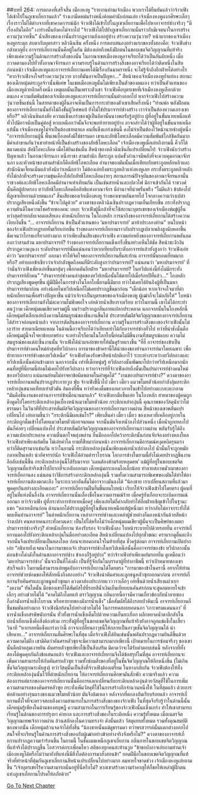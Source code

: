##บทที่ 264: การตกลงที่เสร็จสิ้น
เมืองหงหู
“รายงานท่านเจ้าเมือง พวกเราได้ยืนยันแล้วว่าจ้าวเฟิงได้เข้าไปในภูเขาเถี่ยกานแล้ว”
ร่างเงามืดหม่นร่างหนึ่งค้อมคำนับก่อนเอ่ย
เจ้าเมืองหงหูผงกศีรษะเล็กๆ เรื่องราวไม่ได้ต่างจากที่เขาคาดการณ์นัก จ้าวเฟิงได้เข้าไปในภูเขาเถี่ยกานเพื่อไปหาอาจารย์ช่างจริงๆ
“มีเรื่องอันใดอีก”
เงาร่างนั้นยังคงไม่จากไป
“จ้าวเฟิงได้ไปยังภูเขาเถี่ยกานนั้นราวกับมีเจตนาในการสร้างความวุ่นวายขึ้น”
น้ำเสียงของเงานั้นปรากฏความลังเลอยู่บ้าง
สร้างความวุ่นวาย?
หน้าผากของเจ้าเมืองหงหูกระตุก สบตากับบุตรสาว หลิวฉินซิน ครั้งหนึ่ง
การตอบสนองอย่างแรกของทั้งสองคือ: จ้าวเฟิงช่างกล้าหาญยิ่ง
อาจารย์เถี่ยกานนั้นคือผู้ใดกัน มิต้องเอ่ยถึงพลังฝึกตนในขอบเขตจิตวิญญาณที่แท้จริง เพียงแค่ความรู้ในด้านการสร้างสิ่งของนั้น ในอาณาเขตเมืองหงหูอาจเรียกได้ว่าเป็นอันดับหนึ่ง
เมื่อกวาดตามองไปทั่วทั้งอาณาจักรนภา ความรอบรู้ในด้านการสร้างสิ่งของอาจเรียกได้ว่าติดหนึ่งในสิบ
ก่อนหน้า เจ้าเมืองหงหูและอาจารย์เถี่ยกานเคยได้มีเรื่องกันมาคราหนึ่ง จะไม่รู้จักถึงอีกฝ่ายได้อย่างไร
“หากจ้าวเฟิงจงใจสร้างความวุ่นวาย บางทีมันอาจเป็นปัญหา...”
สีหน้าของเจ้าเมืองหงหูย่ำแย่ลง
สถานะของเด็กหนุ่มตระกูลจ้าวนั้นพิเศษ ในเขตเมืองหงหูนั้นไม่เพียงเป็นตัวของตนเอง ทว่าเป็นตัวแทนของเมืองหงหูด้วยอีกครึ่งหนึ่ง
เหตุผลนั้นเป็นเพราะตัวเขา
จ้าวเฟิงคือบุตรเขยที่เจ้าเมืองหงหูเลือกด้วยตนเอง
ความสัมพันธ์ของเจ้าเมืองหงหูและอาจารย์เถี่ยกานนั้นต่างออกไป หากจ้าวเฟิงไปสร้างความวุ่นวายขึ้นเช่นนี้ ในสายตาของผู้อื่นอาจเห็นเป็นการกระทำของตัวเขาเสียครึ่งหนึ่ง
“ท่านพ่อ พลังฝึกตนของอาจารย์เถี่ยกานนั้นยังไม่ถึงขั้นผู้วิเศษแท้ ยังไม่ใช่ปรมาจารย์ช่างสร้าง เราจำเป็นต้องหวาดเกรงเขาหรือ?”
หลิวฉินซินสงสัย
ความแข็งแกร่งของผู้เป็นบิดานั้นนางพอรับรู้อยู่บ้าง ผู้ที่อยู่ในขั้นนายเหนือแท้ทั่วไปมิอาจนับเป็นคู่ต่อสู้ หากเหนือกว่านั้นจึงจะพอท้าทายอยู่บ้าง
อาจกล่าวได้ว่าผู้ที่อยู่ในขั้นนายเหนือแท้นั้น เจ้าเมืองหงหูไม่จำเป็นต้องชายตาแล
คนที่แข็งแกร่งเช่นนี้ คงไม่จำเป็นต้องไว้หน้านายช่างผู้หนึ่ง
“อาจารย์เถี่ยกานผู้นี้ พื้นเพเบื้องหลังมิใช่ธรรมดา เขาและลัทธิโลหะเลือดมีความสัมพันธ์ใกล้ชิดกันมาก มีคำเล่าขานกันว่าเขาทำหน้าที่เป็นช่างสร้างของลัทธิโลหะเลือด”
เจ้าเมืองหงหูเมื่อเอ่ยถึงยามนี้ คิ้วก็ได้ขมวดแน่น
ลัทธิโลหะเลือด
เมื่อได้ยินเช่นนั้น สีหน้าของหลิวฉินซินก็แปรเปลี่ยนไป: จ้าวเฟิงนับว่าสร้างปัญหาแล้ว
ในอาณาจักรนภา หนึ่งราชา สามสำนัก สี่ตระกูล แปดขั้วอำนาจมีพลังที่จะควบคุมอาณาจักรนภา
และหัวหน้าของสามสำนักก็คือลัทธิโลหะเลือด อำนาจของมันนั้นเมื่อเทียบกับตระกูลหลักหลิวและสำนักฉินเจี้ยนเมิ่นแล้วยังนับว่าเหนือกว่า
ไม่ต้องเอ่ยถึงตระกูลหลิวแห่งหงหูเลย กระทั่งตระกูลหลิวหลักยังไม่กล้าที่จะสร้างความขุ่นเคืองให้กับลัทธิโลหะเลือดง่ายๆ
สถานการณ์ปัจจุบันของอาณาจักรนภานั้น ราชวงศ์และลัทธิโลหะเลือดมีอำนาจเท่าเทียมกัน เป็นเช่นสายน้ำและเปลวไฟ มิอาจเข้ากันได้
ราชวงศ์นั้นคือผู้ปกครอง ทว่าลัทธิโลหะเลือดคือลัทธิแห่งอาณาจักร มีอำนาจที่น่าพรั่นพรึง
“ไม่ดีแล้ว ข้าต้องไปที่ภูเขาเถี่ยกานด้วยตนเอง”
สิ้นเสียงของเจ้าเมืองหงหู ร่างของเขาพลันหายไป ใจกลางความว่างเปล่าปรากฏเสียงหนึ่งดังขึ้น
“ข้าจะไปดูด้วย”
ดวงตาของหลิวฉินซินปรากฎความเย็นเยียบขึ้น กระทั่งปรากฏความยินดีในความโชคร้ายของคน: เหอะ จ้าวเฟิงผู้นี้กล้าที่จะใช้สถานะบุตรเขยของเจ้าเมืองข่มขู่ผู้อื่น ทว่าสุดท้ายกลับเจอตอเสียเอง
ตำหนักเถี่ยกาน
ในโถงหลัก การมาถึงของอาจารย์เถี่ยกานได้สร้างความเงียบงันขึ้น
“... อาจารย์เถี่ยกาน ข้าเป็นตัวแทนของ ‘มหาปรมาจารย์’ มาท้าประลองท่าน”
บนใบหน้าของจ้าวเฟิงปรากฏรอยยิ้มเรียบง่ายขึ้น
ร่างของอาจารย์เถี่ยกานราวกับปรากฏเปลวเพลิงสูงนับหลาขึ้น ชัดเจนว่าโกรธเกรี้ยวอย่างมาก
ทว่าเพียงสิ้นเสียงของจ้าวเฟิง ความเย่อหยิ่งของอาจารย์เถี่ยกานพลันลดลงกว่าสามส่วน
มหาปรมาจารย์?
ร่างของอาจารย์เถี่ยกานแข็งเกร็งขึ้นอย่างเห็นได้ชัด สีหน้าชะงักงันปรากฏความงุนงง
ระดับปรมาจารย์นั้นแน่นอนว่าหากเทียบกับระดับอาจารย์แล้วยังสูงกว่า
จ้าวเฟิงเอ่ยคำว่า ‘มหาปรมาจารย์’ ออกมา ทำให้จิตใจของอาจารย์เถี่ยกานสั่นสะท้าน
อาจารย์นั้นยอดเยี่ยมมากหรือ? อย่าบอกข้าเชียวว่าเจ้ากำลังพูดถึงคนที่มีระดับสูงกว่าปรมาจารย์?
แน่นอนว่า ‘มหาปรมาจารย์’ ที่ว่านั่นจ้าวเฟิงเพียงเอ่ยขึ้นมาสุ่มๆ เพื่อกดดันอีกฝ่าย
“มหาปรมาจารย์? ในทวีปแห่งนี้ยังไม่มีกระทั่งปรมาจารย์สักคน”
“ปรมาจารย์ช่างคนล่าสุดของทวีปเหนือนั้นได้ตายไปเมื่อร้อยปีที่แล้ว...”
โถงหลักปรากฏเสียงพูดคุยขึ้น
ผู้มีฝีมือในการช่างในโลกใบนี้ยามนี้มีมาก ทว่าไม่เคยได้ยินถึงผู้ที่เป็นมหาปรมาจารย์มาก่อน อย่างน้อยในทวีปเหนือก็ไม่เคยปรากฏขึ้นมาก่อน
“เด็กน้อย หากเจ้าจงใจมาที่ตำหนักเถี่ยกานเพื่อสร้างปัญหาขึ้น แม้ว่าเจ้าจะเป็นบุตรเขยของเจ้าเมืองหงหู ผู้เฒ่าก็จะไม่อภัยให้”
ใบหน้าของอาจารย์เถี่ยกานยังไม่ละความไม่พึงพอใจ เอ่ยด้วยน้ำเสียงราบเรียบ
ทว่าในยามนี้ เขาไม่ได้กระทำตนวู่วาม
เด็กหนุ่มผมเขียวครามผู้นี้ บนร่างปรากฏกลิ่นอายแปลกประหลาด นอกจากนั้นในโถงหลักนี้ เด็กหนุ่มยังเลือกเอ่ยถึงความไม่สมบูรณ์ของชิ้นงานขึ้นได้ ประสาทสัมผัสจิตวิญญาณของอาจารย์เถี่ยกานได้สำรวจก่อนหน้าแล้ว
จากการตัดสินของอาจารย์เถี่ยกาน ความรู้ในการสร้างสิ่งของของจ้าวเฟิงนั้นไม่เลวร้าย สายตาเฉียบแหลม ในด้านนี้อาจเรียกได้ว่าเทียบเท่าได้กับอาจารย์ช่างทั่วไป
ทว่าที่น่าชังนั้นคือ เด็กหนุ่มผู้นี้จงใจหาข้อบกพร่อง จะอย่างไรก็ตามในโลกใบนี้ย่อมไม่มีชิ้นงานที่สมบูรณ์แบบ ความไม่สมบูรณ์ของแต่ล่ะชิ้นงานนั้น จ้าวเฟิงได้นำมาเอ่ยขยายให้มันดูร้ายแรงขึ้น
“ฮี่ฮี่ อาจารย์ของข้าเป็นปรมาจารย์ช่างคนใหม่ล่าสุดที่ทวีปกลาง การมาของข้าครานี้ได้นำของของท่านอาจารย์มาโดยเฉพาะ เพื่อท้าทายอาจารย์ช่างของทวีปเหนือ”
จ้าวเฟิงยังคงรักษาสีหน้าปกติเอาไว้
ระยะห่างระหว่างทวีปกลางและทวีปเหนือนั้นค่อนข้างมาก
นอกจากนั้น เท่าที่เด็กหนุ่มรู้ ทวีปกลางนั้นพัฒนาไปกว่าทวีปเหนือมากนัก
คนที่อยู่ที่นี่ยามนี้ย่อมไม่เคยไปยังทวีปกลาง ทว่าอาจารย์ที่จ้าวเฟิงเอ่ยถึงนั้นเป็นปรมาจารย์ช่างคนใหม่ของทวีปกลาง แน่นอนย่อมไม่อาจหาข้อผิดพลาดในคำพูดได้”
“งานของปรมาจารย์ช่าง?”
ดวงตาของอาจารย์เถี่ยกานพลันปรากฏประกายวูบ
ฟุ่บ
จ้าวเฟิงชี้นิ้วไป
เมี้ยว เมี้ยว
แมวขโมยตัวน้อยกำลังอุ้มกระติกเหล้าองุ่นขนาดเทียบเท่าตัวมัน ล้มลงที่พื้น ทว่ายังคงดื่มของเหลวภายในเข้าไปอย่างตะกละตะกลาม
“มันคือชิ้นงานของท่านอาจารย์ข้าเมื่อนานมาแล้ว”
จ้าวเฟิงยกมือขึ้นเอ่ย
ในโถงหลัก สายตาของผู้คนถูกดึงดูดไปโดยกระติกเหล้าองุ่นเบื้องหน้าแมวขโมยตัวน้อย
กระติกเหล่าองุ่นนี้ คุณภาพของวัสดุนับว่าไม่ธรรมดา
ในวินาทีที่ประสาทสัมผัสจิตวิญญาณของอาจารย์เถี่ยกานกวาดผ่าน สีหน้าของเขาพลันแปรเปลี่ยนไป เอ่ยถามขึ้นว่า “กระติกนี่มีผลเช่นไร?”
เพียงสิ้นคำ
เมี้ยว เมี้ยว
ของเหลวที่เหลืออยู่ภายในกระติกถูกดื่มเข้าไปโดยแมวขโมยตัวน้อยจนหมด จากนั้นมันจึงเทน้ำลงไปส่วนหนึ่ง
เมื่อน้ำถูกเทลงไป มันก็ค่อยๆ เปลี่ยนแปลงไป
ประสาทสัมผัสจิตวิญญาณของอาจารย์เถี่ยกานกวาดผ่าน พลันรับรู้ได้ถึงความแปลกประหลาด ความตื่นตกใจพลุ่งพล่าน ยื่นมือออกไปคว้ากระติกนั้นก่อนจับจ้องอย่างหลงใหล
จ้าวเฟิงทำเพียงแย้มยิ้ม ไม่เอ่ยคำใด
ยามที่สืบมาก่อนหน้า อาจารย์เถี่ยกานมีอารมณ์หงุดหงิดรุนแรง ทว่าก็ติดสุรามากเช่นกัน
ทว่าในยามนี้ กระติกเหล้าองุ่นนั้นเพียงแค่เทน้ำเปล่าลงไป น้ำนั้นก็จะถูกหมักกลายเป็นเหล้า น่าอัศจรรย์นัก
จ้าวเฟิงได้อ่านตำราโบราณ โลกการช่างในยามนี้ยังไม่เคยปรากฏชิ้นงานลึกลับเช่นนี้ขึ้น
กระติกเหล้าองุ่นนี้ได้รับมาจาก ‘แดนต้องห้ามร้อยหลุมศพ’ แม้ผู้ที่อยู่ในขอบเขตจิตวิญญาณที่แท้จริงเข้าไปก็ยากที่จะกลับออกมา
เด็กหนุ่มกระแอมไอเล็กน้อย ทำลายสภาพมัวเมาของอาจารย์เถี่ยกานลง
แน่นอนว่าวิธีการสร้างกระติกเหล้าองุ่นนี้ รวมทั้งความสามารถพิเศษของมันได้ทำให้อาจารย์เถี่ยกานต้องตกตะลึง ในระยะเวลาอันสั้นไม่อาจวางมันลงได้
“น้องชาย เราเปลี่ยนสถานที่แล้วมาพูดคุยกันอย่างละเอียดเถอะ”
อาจารย์เถี่ยกานฝืนยิ้มขึ้นบนใบหน้า เรียกให้จ้าวเฟิงเข้าไปโดยตรง
ผู้คนที่อยู่ในที่แห่งนั้นอึ้งงัน
อาจารย์เถี่ยกานนั้นเลื่องชื่อในความอารมณ์ร้าย เมื่อครู่ยังเกือบจะระเบิดอารมณ์ออกมา
ทว่าจ้าวเฟิง ผู้ที่กระทำการท้าทายเมื่อครู่ เพียงเอ่ยไม่กี่คำกลับทำให้อีกฝ่ายเชิญเข้าไปในฐานะแขก
“หลายเดือนก่อน ด้านนอกได้ปรากฏผู้ที่อยู่ในขั้นนายเหนือแท้ผู้หนึ่งมา ทว่ากลับไม่อาจกระทั่งได้พบเห็นท่านอาจารย์”
ในตำหนักเถี่ยกาน เหล่าอาจารย์ช่างและเหล่าผู้ช่วยต่างก็มองหน้ากันด้วยสีหน้าว่างเปล่า
คนหลายคนกระทั่งคาดเดา: เป็นไปได้หรือไม่ว่าเด็กหนุ่มผมเขียวผู้นั้นจะเป็นศิษย์ของมหาปรมาจารย์ช่างจริงๆ?
ตำหนักเถี่ยกาน ห้องรับรอง
จ้าวเฟิงนั่งลง ใบหน้าระบายไปด้วยรอยยิ้ม อาจารย์เถี่ยกานมองไปยังกระติกเหล้าองุ่นในมืออย่างละเอียด สีหน้าเปลี่ยนแปลงไปทุกชั่วขณะ คราแรกดูตื่นตะลึง จากนั้นจึงแปรเปลี่ยนเป็นหลงใหล ก่อนจะทอดถอนใจในท้ายที่สุด
ชั่วครู่ต่อมา
อาจารย์เถี่ยกานเปิดปากเอ่ย “อธิบายถึงเจตนาในการมาของเจ้า ปรมาจารย์ช่างในทวีปเหนือนั้นคืออาจารย์ของข้า ทวีปกลางนั้นค่อนข้างโด่งดังในด้านของอาจารย์ช่าง ข้าเองก็รู้อยู่บ้าง”
ทว่าจ้าวเฟิงทำเพียงแย้มรอยยิ้ม ดูเหมือนว่า ‘มหาปรมาจารย์ช่าง’ นั้นจะเป็นที่โด่งดัง เป็นที่รู้จักกันในบรรดาผู้ที่ทำอาชีพนี้
ทว่าเป้าหมายของเขาสำเร็จแล้ว ในยามนี้สามารถเอ่ยพูดกับอาจารย์เถี่ยกานได้โดยตรง
“การมาของข้าในครานี้ อยากให้ท่านอาจารย์ช่วยซ่อมของให้สักหนึ่งถึงสองอย่าง”
จ้าวเฟิงนำคันศรและลูกธนูหลัวซุยออกมาก่อน
อาจารย์เถี่ยกานรับคันศรและลูกธนูหลัวซุยมา ดวงตาส่องประกายแวววาวเล็กๆ เอ่ยขึ้นด้วยน้ำเสียงแผ่วเบา “งดงาม”
ทันใดนั้น มือของเขาก็ได้สัมผัสไปที่รอยสีน้ำเงินเย็นเยียบบนคันศรก่อนจะสูดลมหายใจเข้าเล็กๆ อย่างช่วยไม่ได้
“คาดไม่ถึงโดยแท้ ตราวิญญาณ กลิ่นอายนี้อาจมีความเกี่ยวข้องกับน้ำลายของกิ้งก่ามังกรน้ำแข็งโบราณ หรือทายาทของมังกรน้ำแข็ง”
เมื่อสัมผัสได้ถึงรอยบัวหิมะนี้ อาจารย์เถี่ยกานก็ชื่นชมมันอย่างมาก
จ้าวเฟิงนึกย้อนไปอย่างช่วยไม่ได้ ในการทดสอบยอดนภา ‘เกาะพรมแดนนภา’ ที่ธารน้ำแข็งอสรพิษมังกรนั่น ทั่วทั้งธารน้ำแข็งเต็มไปด้วยความเย็นยะเยือก ผลึกหยาดน้ำตาลึกลับในบ่อน้ำเยือกแข็งคือสิ่งต้องห้าม กระทั่งผู้ที่อยู่ในขอบเขตจิตวิญญาณที่แท้จริงยังอาจถูกแช่แข็งในเสี้ยววินาที
“หากรอยนี้แข็งแกร่งกว่านี้ อาจจะเปลี่ยนอาวุธนี้ให้กลายเป็นอาวุธชั้นจิตวิญญาณได้ น่าเสียดาย...”
อาจารย์เถี่ยกานสั่นศีรษะในที่สุด
เมื่อจ้าวเฟิงได้ยินเช่นนั้นพลันปรากฏความยินดีขึ้นด้วยความคาดไม่ถึง เขามิคิดว่าคันศรหลัวซุยจะมีความสามารถมากเพียงนี้
เป้าหมายในการซ่อมจริงๆ ของเขานั้นคือผ้าคลุมเงาหยิน คันศรหลัวซุยเพียงใช้เป็นสิ่งเสริม มิคาดว่าจะได้รับคำตอบเช่นนี้
หลังจากที่ทั้งสองได้พูดคุยกันถึงข้อเสนอแล้ว จ้าวเฟิงและอาจารย์เถี่ยกานจึงได้ข้อสรุปในที่สุด
อาจารย์เถี่ยกานจะเพิ่มความสามารถให้กับคันศรหลัวซุย รวมทั้งซ่อมสิ่งของที่อยู่ในชั้นจิตวิญญาณให้อีกหนึ่งชิ้น (ไม่เกินชั้นจิตวิญญาณระดับสูง)
ทว่าวัสดุนั้นเป็นสิ่งที่จ้าวเฟิงต้องเตรียม
ในทางกลับกัน จ้าวเฟิงต้องให้ทิ้งกระติกเหล้าองุ่นนั้นไว้ที่ตำหนักเถี่ยกาน ให้อาจารย์เถี่ยกานศึกษามันสักพัก
ความจริงแล้ว
ความต้องการแต่แรกของอาจารย์เถี่ยกานนั้นคือการแลกเปลี่ยนกับกระติกเหล้าองุ่นด้วยวัสดุที่ใช้ในการเพิ่มความสามารถของคันศรหลัวซุย กระทั่งเพิ่มวัสดุที่ใช้ในการสร้างอีกจำนวนหนึ่งให้
ในที่สุดแล้ว ด้วยการต่อต้านอย่างรุนแรงของแมวขโมยตัวน้อย มันจึงล้มเหลว
หลังจากที่ตกลงกันเรียบร้อยแล้ว อาจารย์เถี่ยกานตั้งใจที่จะตรวจสอบถึงความสามารถในการสร้างสิ่งของของจ้าวเฟิง ในที่สุดจึงรับรู้ว่าในด้านนี้นั้น เด็กหนุ่มรู้เพียงในด้านของทฤษฎี
ความสามารถในการเรียนรู้ของจ้าวเฟิงนั้นแข็งแกร่ง ทำให้เขาสามารถเรียนรู้ในด้านของการปรุงยา ค่ายกล และการสร้างสิ่งของในระดับหนึ่ง
ความรู้ทั้งหมด เมื่อเนตรจิตวิญญาณเทพเจ้ากวาดผ่าน ล้วนสลักลงในความทรงจำ
ดังนั้นแล้ว วัสดุแทบทั้งหมด รวมทั้งคุณสมบัติของพวกนั้น เด็กหนุ่มล้วนจดจำได้ทั้งสิ้น
“น้องชายนั้นแม้ดูธรรมดา ทว่าพรสวรรค์นั้นแตกต่างออกไป สนใจที่จะเรียนรู้ในด้านการสร้างสิ่งของกับผู้เฒ่าอย่างข้าอย่างจริงจังหรือไม่?”
ดวงตาของอาจารย์เถี่ยกานปรากฏความเร่าร้อนขึ้น
ในยามนี้
ในชั้นเมฆเหนือภูเขาเถี่ยกาน กลิ่นอายในขอบเขตจิตวิญญาณที่แท้จริงได้ปรากฏขึ้น ไอสวรรค์กระเพื่อมไหว สติของทุกคนสะท้านวูบ
“ข้าขอบังอาจเอ่ยถามท่านเจ้าเมืองหงหูได้หรือไม่ว่ามายังทีแห่งนี้มีสิ่งใดต้องการมาสั่งสอนข้า”
ยอดฝีมือในขอบเขตจิตวิญญาณที่แท้จริงที่ทำหน้าที่คุ้มกันภูเขาเถี่ยกานสีหน้าแปรเปลี่ยนไปอย่างมาก ลมหายใจขาดช่วง
เจ้าเมืองหงหูเอ่ยถามขึ้น “เจ้าบุตรเขยไร้ความสามารถนั่นอยู่ที่นี่หรือไม่? หากเขาสร้างความรำคาญให้ก็ขอให้เหล่าผู้ฝึกตนแห่งภูเขาเถี่ยกานโปรดให้อภัยด้วย”


[Go To Next Chapter]( ./44.md)